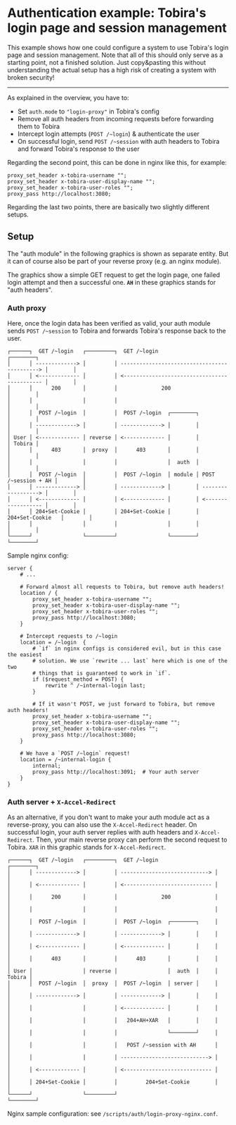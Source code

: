 # Authentication example: Tobira's login page and session management

This example shows how one could configure a system to use Tobira's login page and session management.
Note that all of this should only serve as a starting point, not a finished solution.
Just copy&pasting this without understanding the actual setup has a high risk of creating a system with broken security!

---

As explained in the overview, you have to:

- Set `auth.mode` to `"login-proxy"` in Tobira's config
- Remove all auth headers from incoming requests before forwarding them to Tobira
- Intercept login attempts (`POST /~login`) & authenticate the user
- On successful login, send `POST /~session` with auth headers to Tobira and forward Tobira's response to the user


Regarding the second point, this can be done in nginx like this, for example:

```
proxy_set_header x-tobira-username "";
proxy_set_header x-tobira-user-display-name "";
proxy_set_header x-tobira-user-roles "";
proxy_pass http://localhost:3080;
```

Regarding the last two points, there are basically two slightly different setups.

## Setup

The "auth module" in the following graphics is shown as separate entity.
But it can of course also be part of your reverse proxy (e.g. an nginx module).

The graphics show a simple GET request to get the login page, one failed login attempt and then a successful one.
**`AH`** in these graphics stands for "auth headers".

### Auth proxy

Here, once the login data has been verified as valid, your auth module sends `POST /~session` to Tobira and forwards Tobira's response back to the user.

```
┌──────┐  GET /~login   ┌─────────┐  GET /~login                                  ┌────────┐
│      │ -------------> │         │ --------------------------------------------> │        │
│      │ <------------- │         │ <-------------------------------------------- │        │
│      │      200       │         │              200                              │        │
│      │                │         │                                               │        │
│      │  POST /~login  │         │  POST /~login  ┌────────┐                     │        │
│      │ -------------> │         │ -------------> │        │                     │        │
│ User │ <------------- │ reverse │ <------------- │        │                     │ Tobira │
│      │      403       │  proxy  │      403       │        │                     │        │
│      │                │         │                │  auth  │                     │        │
│      │  POST /~login  │         │  POST /~login  │ module │ POST /~session + AH │        │
│      │ -------------> │         │ -------------> │        │ ------------------> │        │
│      │ <------------- │         │ <------------- │        │ <------------------ │        │
│      │ 204+Set-Cookie │         │ 204+Set-Cookie │        │    204+Set-Cookie   │        │
│      │                │         │                │        │                     │        │
└──────┘                └─────────┘                └────────┘                     └────────┘
```

Sample nginx config:

```
server {
    # ...

    # Forward almost all requests to Tobira, but remove auth headers!
    location / {
        proxy_set_header x-tobira-username "";
        proxy_set_header x-tobira-user-display-name "";
        proxy_set_header x-tobira-user-roles "";
        proxy_pass http://localhost:3080;
    }

    # Intercept requests to /~login
    location = /~login  {
        # `if` in nginx configs is considered evil, but in this case the easiest
        # solution. We use `rewrite ... last` here which is one of the two
        # things that is guaranteed to work in `if`.
        if ($request_method = POST) {
            rewrite ^ /~internal-login last;
        }

        # If it wasn't POST, we just forward to Tobira, but remove auth headers!
        proxy_set_header x-tobira-username "";
        proxy_set_header x-tobira-user-display-name "";
        proxy_set_header x-tobira-user-roles "";
        proxy_pass http://localhost:3080;
    }

    # We have a `POST /~login` request!
    location = /~internal-login {
        internal;
        proxy_pass http://localhost:3091;  # Your auth server
    }
}
```


### Auth server + `X-Accel-Redirect`

As an alternative, if you don't want to make your auth module act as a reverse-proxy, you can also use the `X-Accel-Redirect` header.
On successful login, your auth server replies with auth headers and `X-Accel-Redirect`.
Then, your main reverse proxy can perform the second request to Tobira.
`XAR` in this graphic stands for `X-Accel-Redirect`.

```
┌──────┐  GET /~login   ┌─────────┐  GET /~login                  ┌────────┐
│      │ -------------> │         │ ----------------------------> │        │
│      │ <------------- │         │ <---------------------------- │        │
│      │      200       │         │              200              │        │
│      │                │         │                               │        │
│      │  POST /~login  │         │  POST /~login  ┌────────┐     │        │
│      │ -------------> │         │ -------------> │        │     │        │
│      │ <------------- │         │ <------------- │        │     │        │
│      │      403       │         │      403       │        │     │        │
│ User │                │ reverse │                │  auth  │     │ Tobira │
│      │  POST /~login  │  proxy  │  POST /~login  │ server │     │        │
│      │ -------------> │         │ -------------> │        │     │        │
│      │                │         │ <------------- │        │     │        │
│      │                │         │   204+AH+XAR   │        │     │        │
│      │                │         │                └────────┘     │        │
│      │                │         │   POST /~session with AH      │        │
│      │                │         │ ----------------------------> │        │
│      │ <------------- │         │ <---------------------------- │        │
│      │ 204+Set-Cookie │         │         204+Set-Cookie        │        │
└──────┘                └─────────┘                               └────────┘
```

Nginx sample configuration: see `/scripts/auth/login-proxy-nginx.conf`.
